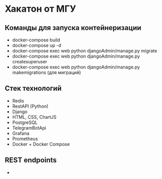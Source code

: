 <h1>Хакатон от МГУ</h1>

<h2>Команды для запуска контейнеризации</h2>
<ul>
  <li>docker-compose build</li>
  <li>docker-compose up -d</li>
  <li>docker-compose exec web python djangoAdmin/manage.py migrate</li>
  <li>docker-compose exec web python djangoAdmin/manage.py createsuperuser</li>
  <li>docker-compose exec web python djangoAdmin/manage.py makemigrations (для миграций)</li>
</ul>

<h2>Стек технологий</h2>
<ul>
  <li>Redis</li>
  <li>RestAPI (Python)</li>
  <li>Django</li>
  <li>HTML, CSS, ChartJS</li>
  <li>PostgreSQL</li>
  <li>TelegramBotApi</li>
  <li>Grafana</li>
  <li>Prometheus</li>
  <li>Docker + Docker Compose</li>
</ul>

<h2>REST endpoints</h2>
<ul>
  <li></li>
</ul>

